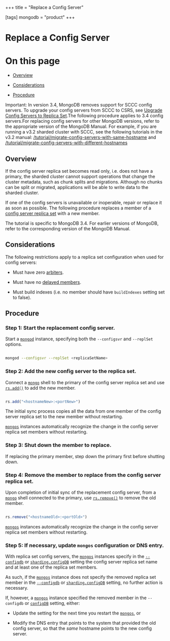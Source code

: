 +++
title = "Replace a Config Server"

[tags]
mongodb = "product"
+++
# Replace a Config Server


# On this page

* [Overview](#overview) 

* [Considerations](#considerations) 

* [Procedure](#procedure) 

Important: In version 3.4, MongoDB removes support for SCCC config servers. To upgrade your config servers from SCCC to CSRS, see [Upgrade Config Servers to Replica Set](#).The following procedure applies to 3.4 config servers.For replacing config servers for other MongoDB versions, refer to the appropriate version of the MongoDB Manual. For example, if you are running a v3.2 sharded cluster with SCCC, see the following tutorials in the v3.2 manual: [/tutorial/migrate-config-servers-with-same-hostname](https://docs.mongodb.com/v3.2/tutorial/migrate-config-servers-with-same-hostname) and [/tutorial/migrate-config-servers-with-different-hostnames](https://docs.mongodb.com/v3.2/tutorial/migrate-config-servers-with-different-hostnames) 


## Overview

If the config server replica set becomes read only, i.e. does not
have a primary, the sharded cluster cannot support operations that change
the cluster metadata, such as chunk splits and migrations. Although no
chunks can be split or migrated, applications will be able to write data
to the sharded cluster.

If one of the config servers is unavailable or inoperable, repair or
replace it as soon as possible. The following procedure replaces a member
of a [config server replica set](#sharding-config-server) with a new
member.

The tutorial is specific to MongoDB 3.4. For earlier versions of
MongoDB, refer to the corresponding version of the MongoDB Manual.


## Considerations

The following restrictions apply to a replica set configuration when used
for config servers:

* Must have zero [arbiters](#). 

* Must have no [delayed members](#). 

* Must build indexes (i.e. no member should have ``buildIndexes`` setting set to false). 


## Procedure


### Step 1: Start the replacement config server.

Start a [``mongod``](#bin.mongod) instance, specifying both the ``--configsvr``
and ``--replSet`` options.

```sh

mongod --configsvr --replSet <replicaSetName>

```


### Step 2: Add the new config server to the replica set.

Connect a [``mongo``](#bin.mongo) shell to the primary of the config server
replica set and use [``rs.add()``](#rs.add) to add the new member.

```javascript

rs.add("<hostnameNew>:<portNew>")

```

The initial sync process copies all the data from one member of the
config server replica set to the new member without restarting.

[``mongos``](#bin.mongos) instances automatically recognize the change in the
config server replica set members without restarting.


### Step 3: Shut down the member to replace.

If replacing the primary member, step down the primary first before
shutting down.


### Step 4: Remove the member to replace from the config server replica set.

Upon completion of initial sync of the replacement config server,
from a [``mongo``](#bin.mongo) shell connected to the primary, use
[``rs.remove()``](#rs.remove) to remove the old member.

```javascript

rs.remove("<hostnameOld>:<portOld>")

```

[``mongos``](#bin.mongos) instances automatically recognize the change in the
config server replica set members without restarting.


### Step 5: If necessary, update ``mongos`` configuration or DNS entry.

With replica set config servers, the [``mongos``](#bin.mongos) instances specify
in the [``--configdb``](#cmdoption-configdb) or [``sharding.configDB``](#sharding.configDB) setting the config
server replica set name and at least one of the replica set members.

As such, if the [``mongos``](#bin.mongos) instance does not specify the
removed replica set member in the [``--configdb``](#cmdoption-configdb) or
[``sharding.configDB``](#sharding.configDB) setting, no further action is necessary.

If, however, a [``mongos``](#bin.mongos) instance specified the removed
member in the ``--configdb`` or [``configDB``](#sharding.configDB)
setting, either:

* Update the setting for the next time you restart the [``mongos``](#bin.mongos), or 

* Modify the DNS entry that points to the system that provided the old config server, so that the *same* hostname points to the new config server. 

